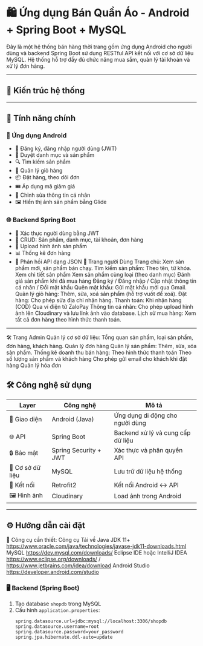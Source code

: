 # 🛍️ Ứng dụng Bán Quần Áo - Android + Spring Boot + MySQL

Đây là một hệ thống bán hàng thời trang gồm ứng dụng Android cho người dùng và backend Spring Boot sử dụng RESTful API kết nối với cơ sở dữ liệu MySQL. Hệ thống hỗ trợ đầy đủ chức năng mua sắm, quản lý tài khoản và xử lý đơn hàng.

---

## 🧩 Kiến trúc hệ thống


---

## 🚀 Tính năng chính

### 📱 Ứng dụng Android
- 👤 Đăng ký, đăng nhập người dùng (JWT)
- 🧥 Duyệt danh mục và sản phẩm
- 🔍 Tìm kiếm sản phẩm
- 🛒 Quản lý giỏ hàng
- 📦 Đặt hàng, theo dõi đơn
- 🎟️ Áp dụng mã giảm giá
- 👤 Chỉnh sửa thông tin cá nhân
- 🖼️ Hiển thị ảnh sản phẩm bằng Glide

### 🌐 Backend Spring Boot
- 🔐 Xác thực người dùng bằng JWT
- 🧰 CRUD: Sản phẩm, danh mục, tài khoản, đơn hàng
- 📁 Upload hình ảnh sản phẩm
- 📊 Thống kê đơn hàng
- 💬 Phản hồi API dạng JSON
👤 Trang người Dùng
Trang chủ: Xem sản phẩm mới, sản phẩm bán chạy.
Tìm kiếm sản phẩm: Theo tên, từ khóa.
Xem chi tiết sản phẩm
Xem sản phẩm cùng loại (theo danh mục)
Đánh giá sản phẩm khi đã mua hàng
Đăng ký / Đăng nhập / Cập nhật thông tin cá nhân / Đổi mật khẩu
Quên mật khẩu: Gửi mật khẩu mới qua Gmail.
Quản lý giỏ hàng: Thêm, sửa, xoá sản phẩm (hỗ trợ vuốt để xoá).
Đặt hàng: Cho phép sửa địa chỉ nhận hàng.
Thanh toán:
Khi nhận hàng (COD)
Qua ví điện tử ZaloPay
Thông tin cá nhân: Cho phép upload hình ảnh lên Cloudinary và lưu link ảnh vào database.
Lịch sử mua hàng: Xem tất cả đơn hàng theo hình thức thanh toán.
---

🛠️ Trang Admin
Quản lý cơ sở dữ liệu: Tổng quan sản phẩm, loại sản phẩm, đơn hàng, khách hàng.
Quản lý đơn hàng
Quản lý sản phẩm: Thêm, sửa, xóa sản phẩm.
Thống kê doanh thu bán hàng:
Theo hình thức thanh toán
Theo số lượng sản phẩm và khách hàng
Cho phép gửi email cho khách khi đặt hàng
Quản lý hóa đơn

## 🛠️ Công nghệ sử dụng

| Layer         | Công nghệ            | Mô tả                             |
|---------------|----------------------|-----------------------------------|
| 📱 Giao diện  | Android (Java)       | Ứng dụng di động cho người dùng   |
| 🌐 API        | Spring Boot          | Backend xử lý và cung cấp dữ liệu |
| 🔒 Bảo mật     | Spring Security + JWT| Xác thực và phân quyền API        |
| 💾 Cơ sở dữ liệu | MySQL              | Lưu trữ dữ liệu hệ thống          |
| 🔗 Kết nối    | Retrofit2             | Kết nối Android ↔ API             |
| 🖼️ Hình ảnh   | Cloudinary            | Load ảnh trong Android            |

---

## ⚙️ Hướng dẫn cài đặt

🔧 Công cụ cần thiết:
Công cụ	Tải về
Java JDK 11+	https://www.oracle.com/java/technologies/javase-jdk11-downloads.html
MySQL	https://dev.mysql.com/downloads/
Eclipse IDE hoặc IntelliJ IDEA	https://www.eclipse.org/downloads/ / https://www.jetbrains.com/idea/download
Android Studio	https://developer.android.com/studio
### 🖥️ Backend (Spring Boot)
1. Tạo database `shopdb` trong MySQL
2. Cấu hình `application.properties`:
   ```properties
   spring.datasource.url=jdbc:mysql://localhost:3306/shopdb
   spring.datasource.username=root
   spring.datasource.password=your_password
   spring.jpa.hibernate.ddl-auto=update
